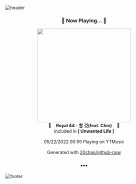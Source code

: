 ![header](https://capsule-render.vercel.app/api?type=wave&height=170&section=header&text=Hi.%20I'm%20SHIFT&fontColor=090707&fontAlignX=45&fontAlignY=65&fontSize=100)

<h3 align="center">🎵 Now Playing... 🎵</h3>
<p align="center">
  <a href="https://music.youtube.com/watch?v=xI2hTdB2D3s">
    <img width="300" src="https://lh3.googleusercontent.com/q1Z87ynp2MHkUwle8tQg5YqjDNnWRYldnMj34QJq_ze2u2HOhU0YQsav-cVSRHgIzUkVQXPHmKK5u9k">
  </a>
  <br>
  🎵&nbsp&nbsp&nbsp <b>Royal 44 - 할 것(feat. Chin)</b> &nbsp&nbsp&nbsp🎵
  <br>
  included in <b>[ Unwanted Life ]</b>
  
  <br />
  <br />
  05/22/2022 00:59 Playing on YTMusic
  <br />
  <br />
  Generated with <a href="https://github.com/20chan/github-now">20chan/github-now</a>
</p>

<h3 align="center">•••</h3>

![footer](https://capsule-render.vercel.app/api?type=wave&height=150&section=footer)
